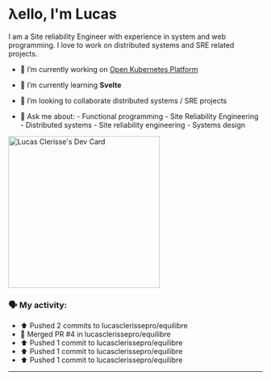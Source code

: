 # λello, I'm Lucas

I am a Site reliability Engineer with experience in system and web programming. I love to work on distributed systems and SRE related projects.

- 🔭 I’m currently working on [Open Kubernetes Platform](https://github.com/open-kubernetes-platform/okp)
- 🌱 I’m currently learning **Svelte**
- 👯 I’m looking to collaborate distributed systems / SRE projects

- 💬 Ask me about:
      - Functional programming
      - Site Reliability Engineering
      - Distributed systems
      - Site reliability engineering
      - Systems design

<a href="https://app.daily.dev/lucasclerissepr"><img src="https://api.daily.dev/devcards/325402480c4f457f961748160e6bf6eb.png?r=29p" width="300" alt="Lucas Clerisse's Dev Card"/></a>

### 🗣 My activity:

* ⬆️ Pushed 2 commits to lucasclerissepro/equilibre
* 🎉 Merged PR #4 in lucasclerissepro/equilibre
* ⬆️ Pushed 1 commit to lucasclerissepro/equilibre
* ⬆️ Pushed 1 commit to lucasclerissepro/equilibre
* ⬆️ Pushed 1 commit to lucasclerissepro/equilibre
---
